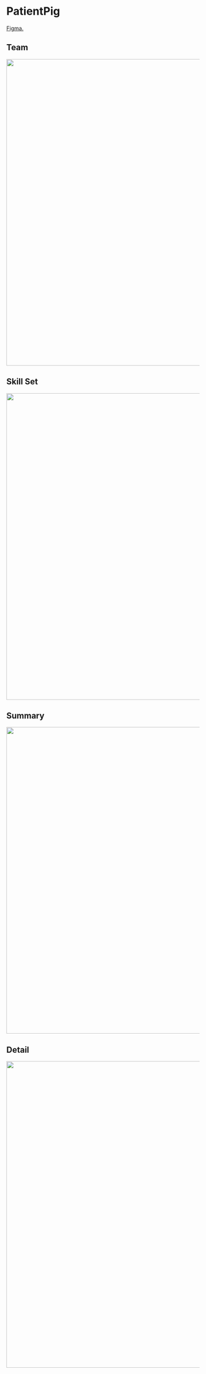 # PatientPig
[Figma.](https://www.figma.com/file/Aat4mJkiFiw9T0Ne69Zexm/%EC%B0%B8%EC%9C%BC%EB%A9%B4%EB%8F%BC%EC%A7%80?node-id=1%3A851)  
## Team
<img src="https://user-images.githubusercontent.com/71212038/188448806-da33003c-e995-4cce-a4fc-9f844a3af66a.png" width="800">  

## Skill Set
<img src="https://user-images.githubusercontent.com/71212038/188448847-1252a054-74a6-4056-8c4f-bcad5c8691d1.png" width="800">  

## Summary
<img src="https://user-images.githubusercontent.com/71212038/188449254-b1babd3f-dfa9-4bbe-9145-b05735cdbdf7.png" width="800">   

## Detail
<img src="https://user-images.githubusercontent.com/71212038/188449311-61294cce-1cbc-4c6c-b5c1-46e7999b41fe.png" width="800">
